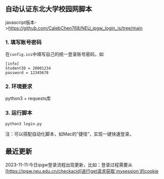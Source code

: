## 自动认证东北大学校园网脚本
javascript版本->https://github.com/CalebChen768/NEU_ipgw_login_js/tree/main

### 1. 填写账号密码
在`config.ini`中填写自己的统一登录账号密码，如
``` 
[info]
StudentID = 20001234
password = 12345678 
```

### 2. 环境要求
python3 + requests库

### 3. 运行脚本
```
python3 login.py
```

注：可以搭配自动化脚本，如Mac的“捷径”，实现一键快速登录。

## 最近更新
2023-11-11:今日ipgw登录流程出现更新，比如：登录过程需要从[https://ipgw.neu.edu.cn/checkacid]进行get请求获取`mysession`的cookie
